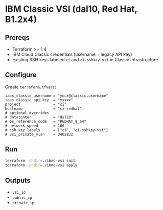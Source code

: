 # IBM Classic VSI (dal10, Red Hat, B1.2x4)

## Prereqs
- Terraform >= 1.4
- IBM Cloud Classic credentials (username + legacy API key)
- Existing SSH keys labeled `ci` and `ci-sshkey-vsi` in Classic Infrastructure

## Configure
Create `terraform.tfvars`:

```hcl
iaas_classic_username = "your@classic.username"
iaas_classic_api_key  = "xxxxx"
project               = "ci"
hostname              = "ci-redhat"
# optional overrides
# datacenter          = "dal10"
# os_reference_code   = "REDHAT_9_64"
# network_speed       = 100
# ssh_key_labels      = ["ci", "ci-sshkey-vsi"]
# vsi_private_vlan    = 3402832
```

## Run
```bash
terraform -chdir=./ibmc-vsi init
terraform -chdir=./ibmc-vsi apply
```

## Outputs
- `vsi_id`
- `public_ip`
- `private_ip`
